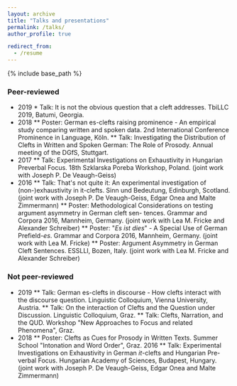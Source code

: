 ```yaml
---
layout: archive
title: "Talks and presentations"
permalink: /talks/
author_profile: true

redirect_from:
  - /resume
---
```


{% include base_path %}

### Peer-reviewed
* 2019
       * Talk: It is not the obvious question that a cleft addresses. TbiLLC 2019, Batumi, Georgia.
* 2018
** Poster: German es-clefts raising prominence - An empirical study comparing written and
spoken data. 2nd International Conference Prominence in Language, Köln.
** Talk: Investigating the Distribution of Clefts in Written and Spoken German: The Role of
Prosody. Annual meeting of the DGfS, Stuttgart.
* 2017
** Talk: Experimental Investigations on Exhaustivity in Hungarian Preverbal Focus. 18th Szklarska
Poreba Workshop, Poland. (joint work with Joseph P. De Veaugh-Geiss)
* 2016
** Talk: That's not quite it: An experimental investigation of (non-)exhaustivity in it-clefts.
Sinn und Bedeutung, Edinburgh, Scotland. (joint work with Joseph P. De Veaugh-Geiss,
Edgar Onea and Malte Zimmermann)
** Poster: Methodological Considerations on testing argument asymmetry in German cleft sen-
tences. Grammar and Corpora 2016, Mannheim, Germany. (joint work with Lea M. Fricke
and Alexander Schreiber)
** Poster: "*Es ist dies*" - A Special Use of German Prefield-*es*. Grammar and Corpora 2016,
Mannheim, Germany. (joint work with Lea M. Fricke)
** Poster: Argument Asymmetry in German Cleft Sentences. ESSLLI, Bozen, Italy. (joint work
with Lea M. Fricke and Alexander Schreiber)

### Not peer-reviewed
* 2019
** Talk: German es-clefts in discourse - How clefts interact with the discourse question. Linguistic
Colloquium, Vienna University, Austria.
** Talk: On the interaction of Clefts and the Question under Discussion. Linguistic Colloquium,
Graz.
** Talk: Clefts, Narration, and the QUD. Workshop "New Approaches to Focus and related
Phenomena", Graz.
* 2018
** Poster: Clefts as Cues for Prosody in Written Texts. Summer School "Intonation and Word
Order", Graz.
2016
** Talk: Experimental Investigations on Exhaustivity in German *it*-clefts and Hungarian Pre-
verbal Focus. Hungarian Academy of Sciences, Budapest, Hungary. (joint work with Joseph
P. De Veaugh-Geiss, Edgar Onea and Malte Zimmermann)
